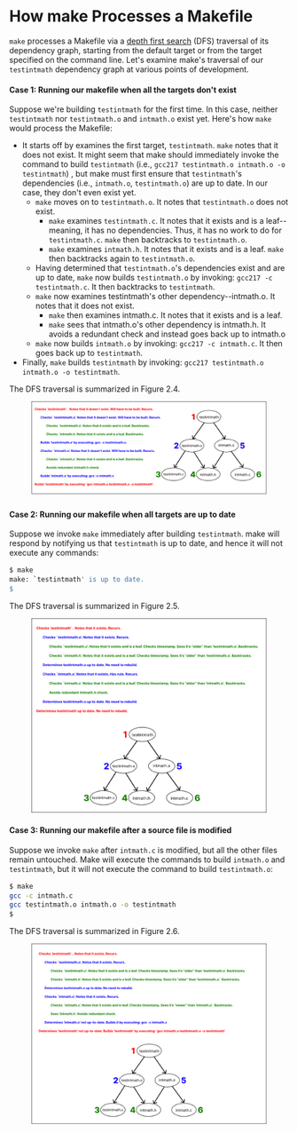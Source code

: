 # How make Processes a Makefile

`make` processes a Makefile via a [depth first search](https://en.wikipedia.org/wiki/Depth-first\_search) (DFS) traversal of its dependency graph, starting from the default target or from the target specified on the command line. Let's examine make's traversal of our `testintmath` dependency graph at various points of development.&#x20;

#### Case 1: Running our makefile when all the targets don't exist

Suppose we're building `testintmath` for the first time. In this case, neither `testintmath` nor `testintmath.o` and `intmath.o` exist yet. Here's how `make` would process the Makefile:

* It starts off by examines the first target, `testintmath`. `make` notes that it does not exist. It might seem that make should immediately invoke the command to build `testintmath` (i.e., `gcc217 testintmath.o intmath.o -o testintmath`) , but make must first ensure that `testintmath`'s dependencies (i.e., `intmath.o`, `testintmath.o`) are up to date. In our case, they don't even exist yet.&#x20;
  * `make` moves on to `testintmath.o`. It notes that `testintmath.o` does not exist.&#x20;
    * `make` examines `testintmath.c`. It notes that it exists and is a leaf--meaning, it has no dependencies. Thus, it has no work to do for `testintmath.c`. `make` then backtracks to `testintmath.o`.
    * `make` examines `intmath.h`. It notes that it exists and is a leaf. `make` then backtracks again to `testintmath.o`.
  * Having determined that `testintmath.o`'s dependencies exist and are up to date, `make` now builds `testintmath.o` by invoking: `gcc217 -c testintmath.c`. It then backtracks to `testintmath`.&#x20;
  * `make` now examines testintmath's other dependency--intmath.o. It notes that it does not exist.&#x20;
    * `make` then examines intmath.c. It notes that it exists and is a leaf.&#x20;
    * `make` sees that intmath.o's other dependency is intmath.h. It avoids a redundant check and instead goes back up to intmath.o
  * `make` now builds `intmath.o` by invoking: `gcc217 -c intmath.c`. It then goes back up to `testintmath`.&#x20;
* Finally, `make` builds `testintmath` by invoking: `gcc217 testintmath.o intmath.o -o testintmath`.

The DFS traversal is summarized in Figure 2.4.

<figure><img src="../.gitbook/assets/Group 66 (7).png" alt=""><figcaption></figcaption></figure>

#### Case 2: Running our makefile when all targets are up to date

Suppose we invoke `make` immediately after building `testintmath`. make will respond by notifying us that `testintmath` is up to date, and hence it will not execute any commands:&#x20;

```bash
$ make
make: `testintmath' is up to date.
$
```

The DFS traversal is summarized in Figure 2.5.

<figure><img src="../.gitbook/assets/Group 67 (2).png" alt=""><figcaption></figcaption></figure>

#### Case 3: Running our makefile after a source file is modified

Suppose we invoke `make` after `intmath.c` is modified, but all the other files remain untouched. Make will execute the commands to build `intmath.o` and `testintmath`, but it will not execute the command to build `testintmath.o`:

```bash
$ make
gcc -c intmath.c
gcc testintmath.o intmath.o -o testintmath
$
```

The DFS traversal is summarized in Figure 2.6.

<figure><img src="../.gitbook/assets/Group 68 (4) (1).png" alt=""><figcaption></figcaption></figure>
